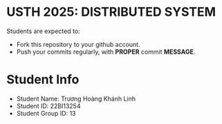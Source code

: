 USTH 2025: DISTRIBUTED SYSTEM
=====================================================

Students are expected to:
* Fork this repository to your github account.
* Push your commits regularly, with **PROPER** commit **MESSAGE**.


Student Info
=========================

* Student Name: Trương Hoàng Khánh Linh
* Student ID: 22BI13254
* Student Group ID: 13
